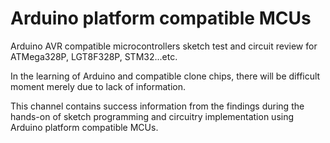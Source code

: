 # Arduino platform compatible MCUs
Arduino AVR compatible microcontrollers sketch test and circuit review for ATMega328P, LGT8F328P, STM32...etc.

In the learning of Arduino and compatible clone chips, there will be difficult moment merely due to lack of information.

This channel contains success information from the findings during the hands-on of sketch programming and circuitry implementation using Arduino platform compatible MCUs.



